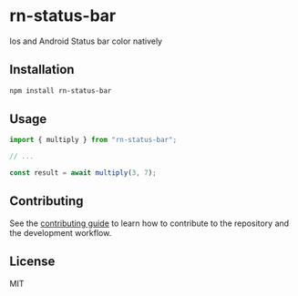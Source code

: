# rn-status-bar

Ios and Android Status bar color natively

## Installation

```sh
npm install rn-status-bar
```

## Usage

```js
import { multiply } from "rn-status-bar";

// ...

const result = await multiply(3, 7);
```

## Contributing

See the [contributing guide](CONTRIBUTING.md) to learn how to contribute to the repository and the development workflow.

## License

MIT
